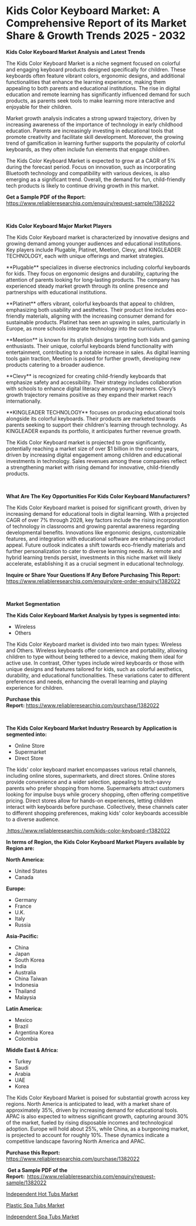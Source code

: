 <p><h1>Kids Color Keyboard Market: A Comprehensive Report of its Market Share & Growth Trends 2025 - 2032</h1></p><p><strong>Kids Color Keyboard Market Analysis and Latest Trends</strong></p>
<p><p>The Kids Color Keyboard Market is a niche segment focused on colorful and engaging keyboard products designed specifically for children. These keyboards often feature vibrant colors, ergonomic designs, and additional functionalities that enhance the learning experience, making them appealing to both parents and educational institutions. The rise in digital education and remote learning has significantly influenced demand for such products, as parents seek tools to make learning more interactive and enjoyable for their children.</p><p>Market growth analysis indicates a strong upward trajectory, driven by increasing awareness of the importance of technology in early childhood education. Parents are increasingly investing in educational tools that promote creativity and facilitate skill development. Moreover, the growing trend of gamification in learning further supports the popularity of colorful keyboards, as they often include fun elements that engage children.</p><p>The Kids Color Keyboard Market is expected to grow at a CAGR of 5% during the forecast period. Focus on innovation, such as incorporating Bluetooth technology and compatibility with various devices, is also emerging as a significant trend. Overall, the demand for fun, child-friendly tech products is likely to continue driving growth in this market.</p></p>
<p><strong>Get a Sample PDF of the Report:&nbsp;</strong> <a href="https://www.reliableresearchiq.com/enquiry/request-sample/1382022?utm_campaign=1137&utm_medium=2&utm_source=Github&utm_content=ia&utm_term=09022025&utm_id=kids-color-keyboard">https://www.reliableresearchiq.com/enquiry/request-sample/1382022</a></p>
<p>&nbsp;</p>
<p><strong>Kids Color Keyboard Major Market Players</strong></p>
<p><p>The Kids Color Keyboard market is characterized by innovative designs and growing demand among younger audiences and educational institutions. Key players include Plugable, Platinet, Meetion, Clevy, and KINGLEADER TECHNOLOGY, each with unique offerings and market strategies.</p><p>**Plugable** specializes in diverse electronics including colorful keyboards for kids. They focus on ergonomic designs and durability, capturing the attention of parents looking for long-lasting products. The company has experienced steady market growth through its online presence and partnerships with educational institutions.</p><p>**Platinet** offers vibrant, colorful keyboards that appeal to children, emphasizing both usability and aesthetics. Their product line includes eco-friendly materials, aligning with the increasing consumer demand for sustainable products. Platinet has seen an upswing in sales, particularly in Europe, as more schools integrate technology into the curriculum.</p><p>**Meetion** is known for its stylish designs targeting both kids and gaming enthusiasts. Their unique, colorful keyboards blend functionality with entertainment, contributing to a notable increase in sales. As digital learning tools gain traction, Meetion is poised for further growth, developing new products catering to a broader audience.</p><p>**Clevy** is recognized for creating child-friendly keyboards that emphasize safety and accessibility. Their strategy includes collaboration with schools to enhance digital literacy among young learners. Clevy’s growth trajectory remains positive as they expand their market reach internationally.</p><p>**KINGLEADER TECHNOLOGY** focuses on producing educational tools alongside its colorful keyboards. Their products are marketed towards parents seeking to support their children's learning through technology. As KINGLEADER expands its portfolio, it anticipates further revenue growth.</p><p>The Kids Color Keyboard market is projected to grow significantly, potentially reaching a market size of over $1 billion in the coming years, driven by increasing digital engagement among children and educational investments in technology. Sales revenues among these companies reflect a strengthening market with rising demand for innovative, child-friendly products.</p></p>
<p>&nbsp;</p>
<p><strong>What Are The Key Opportunities For Kids Color Keyboard Manufacturers?</strong></p>
<p><p>The Kids Color Keyboard market is poised for significant growth, driven by increasing demand for educational tools in digital learning. With a projected CAGR of over 7% through 2028, key factors include the rising incorporation of technology in classrooms and growing parental awareness regarding developmental benefits. Innovations like ergonomic designs, customizable features, and integration with educational software are enhancing product appeal. Future outlook indicates a shift towards eco-friendly materials and further personalization to cater to diverse learning needs. As remote and hybrid learning trends persist, investments in this niche market will likely accelerate, establishing it as a crucial segment in educational technology.</p></p>
<p><strong>Inquire or Share Your Questions If Any Before Purchasing This Report:</strong> <a href="https://www.reliableresearchiq.com/enquiry/pre-order-enquiry/1382022?utm_campaign=1137&utm_medium=2&utm_source=Github&utm_content=ia&utm_term=09022025&utm_id=kids-color-keyboard">https://www.reliableresearchiq.com/enquiry/pre-order-enquiry/1382022</a></p>
<p>&nbsp;</p>
<p><strong>Market Segmentation</strong></p>
<p><strong>The Kids Color Keyboard Market Analysis by types is segmented into:</strong></p>
<p><ul><li>Wireless</li><li>Others</li></ul></p>
<p><p>The Kids Color Keyboard market is divided into two main types: Wireless and Others. Wireless keyboards offer convenience and portability, allowing children to type without being tethered to a device, making them ideal for active use. In contrast, Other types include wired keyboards or those with unique designs and features tailored for kids, such as colorful aesthetics, durability, and educational functionalities. These variations cater to different preferences and needs, enhancing the overall learning and playing experience for children.</p></p>
<p><strong>Purchase this Report:&nbsp;</strong><a href="https://www.reliableresearchiq.com/purchase/1382022?utm_campaign=1137&utm_medium=2&utm_source=Github&utm_content=ia&utm_term=09022025&utm_id=kids-color-keyboard">https://www.reliableresearchiq.com/purchase/1382022</a></p>
<p>&nbsp;</p>
<p><strong>The Kids Color Keyboard Market Industry Research by Application is segmented into:</strong></p>
<p><ul><li>Online Store</li><li>Supermarket</li><li>Direct Store</li></ul></p>
<p><p>The kids' color keyboard market encompasses various retail channels, including online stores, supermarkets, and direct stores. Online stores provide convenience and a wider selection, appealing to tech-savvy parents who prefer shopping from home. Supermarkets attract customers looking for impulse buys while grocery shopping, often offering competitive pricing. Direct stores allow for hands-on experiences, letting children interact with keyboards before purchase. Collectively, these channels cater to different shopping preferences, making kids' color keyboards accessible to a diverse audience.</p></p>
<p><a href="https://www.reliableresearchiq.com/kids-color-keyboard-r1382022?utm_campaign=1137&utm_medium=2&utm_source=Github&utm_content=ia&utm_term=09022025&utm_id=kids-color-keyboard">&nbsp;https://www.reliableresearchiq.com/kids-color-keyboard-r1382022</a></p>
<p><strong>In terms of Region, the Kids Color Keyboard Market Players available by Region are:</strong></p>
<p>
    <p> <strong> North America: </strong>
        <ul>
            <li>United States</li>
            <li>Canada</li>
        </ul>
        </p> 
    <p> <strong> Europe: </strong>
        <ul>
            <li>Germany</li>
            <li>France</li>
            <li>U.K.</li>
            <li>Italy</li>
            <li>Russia</li>
        </ul>
        </p> 
    <p> <strong> Asia-Pacific: </strong>
        <ul>
            <li>China</li>
            <li>Japan</li>
            <li>South Korea</li>
            <li>India</li>
            <li>Australia</li>
            <li>China Taiwan</li>
            <li>Indonesia</li>
            <li>Thailand</li>
            <li>Malaysia</li>
        </ul>
        </p> 
    <p> <strong> Latin America: </strong>
        <ul>
            <li>Mexico</li>
            <li>Brazil</li>
            <li>Argentina Korea</li>
            <li>Colombia</li>
        </ul>
        </p> 
    <p> <strong> Middle East & Africa: </strong>
        <ul>
            <li>Turkey</li>
            <li>Saudi</li>
            <li>Arabia</li>
            <li>UAE</li>
            <li>Korea</li>
        </ul>
    </p>
    </p>
<p><p>The Kids Color Keyboard Market is poised for substantial growth across key regions. North America is anticipated to lead, with a market share of approximately 35%, driven by increasing demand for educational tools. APAC is also expected to witness significant growth, capturing around 30% of the market, fueled by rising disposable incomes and technological adoption. Europe will hold about 25%, while China, as a burgeoning market, is projected to account for roughly 10%. These dynamics indicate a competitive landscape favoring North America and APAC.</p></p>
<p><strong>Purchase this Report: </strong><a href="https://www.reliableresearchiq.com/purchase/1382022?utm_campaign=1137&utm_medium=2&utm_source=Github&utm_content=ia&utm_term=09022025&utm_id=kids-color-keyboard">https://www.reliableresearchiq.com/purchase/1382022</a></p>
<p>&nbsp;<strong>Get a Sample PDF of the Report:&nbsp;&nbsp;</strong><a href="https://www.reliableresearchiq.com/enquiry/request-sample/1382022?utm_campaign=1137&utm_medium=2&utm_source=Github&utm_content=ia&utm_term=09022025&utm_id=kids-color-keyboard">https://www.reliableresearchiq.com/enquiry/request-sample/1382022</a></p>
<p><strong></strong></p>
<p><p><a href="https://github.com/ylnneariiel/Market-Research-Report-List-1/blob/main/independent-hot-tubs-market.md?utm_campaign=1137&utm_medium=2&utm_source=Github&utm_content=ia&utm_term=09022025&utm_id=kids-color-keyboard">Independent Hot Tubs Market</a></p><p><a href="https://github.com/rajzerguojun/Market-Research-Report-List-1/blob/main/plastic-spa-tubs-market.md?utm_campaign=1137&utm_medium=2&utm_source=Github&utm_content=ia&utm_term=09022025&utm_id=kids-color-keyboard">Plastic Spa Tubs Market</a></p><p><a href="https://github.com/sevitadwiani/Market-Research-Report-List-1/blob/main/independent-spa-tubs-market.md?utm_campaign=1137&utm_medium=2&utm_source=Github&utm_content=ia&utm_term=09022025&utm_id=kids-color-keyboard">Independent Spa Tubs Market</a></p></p>